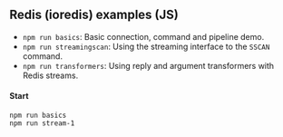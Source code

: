 ## Redis (ioredis) examples (JS)

- `npm run basics`: Basic connection, command and pipeline demo.
- `npm run streamingscan`: Using the streaming interface to the `SSCAN` command.
- `npm run transformers`: Using reply and argument transformers with Redis streams.

#### Start

```
npm run basics
npm run stream-1
```

